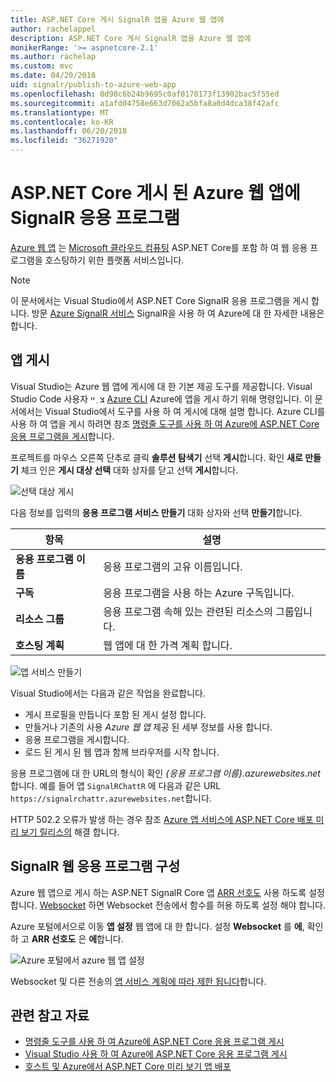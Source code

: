 ```yaml
---
title: ASP.NET Core 게시 SignalR 앱을 Azure 웹 앱에
author: rachelappel
description: ASP.NET Core 게시 SignalR 앱을 Azure 웹 앱에
monikerRange: '>= aspnetcore-2.1'
ms.author: rachelap
ms.custom: mvc
ms.date: 04/20/2018
uid: signalr/publish-to-azure-web-app
ms.openlocfilehash: 0d98c6b24b9695c0af0170173f13902bac5f55ed
ms.sourcegitcommit: a1afd04758e663d7062a5bfa8a0d4dca38f42afc
ms.translationtype: MT
ms.contentlocale: ko-KR
ms.lasthandoff: 06/20/2018
ms.locfileid: "36271920"
---
```

# <a name="publish-an-aspnet-core-signalr-app-to-an-azure-web-app"></a>ASP.NET Core 게시 된 Azure 웹 앱에 SignalR 응용 프로그램

[Azure 웹 앱](/azure/app-service/app-service-web-overview) 는 [Microsoft 클라우드 컴퓨팅](https://azure.microsoft.com/) ASP.NET Core를 포함 하 여 웹 응용 프로그램을 호스팅하기 위한 플랫폼 서비스입니다.

> [!NOTE]
> 이 문서에서는 Visual Studio에서 ASP.NET Core SignalR 응용 프로그램을 게시 합니다. 방문 [Azure SignalR 서비스](https://azure.microsoft.com/en-gb/services/signalr-service?) SignalR을 사용 하 여 Azure에 대 한 자세한 내용은 합니다.

## <a name="publish-the-app"></a>앱 게시

Visual Studio는 Azure 웹 앱에 게시에 대 한 기본 제공 도구를 제공합니다. Visual Studio Code 사용자 צ ְ ײ [Azure CLI](/cli/azure) Azure에 앱을 게시 하기 위해 명령입니다. 이 문서에서는 Visual Studio에서 도구를 사용 하 여 게시에 대해 설명 합니다. Azure CLI를 사용 하 여 앱을 게시 하려면 참조 [명령줄 도구를 사용 하 여 Azure에 ASP.NET Core 응용 프로그램을 게시](xref:tutorials/publish-to-azure-webapp-using-cli)합니다.

프로젝트를 마우스 오른쪽 단추로 클릭 **솔루션 탐색기** 선택 **게시**합니다. 확인 **새로 만들기** 체크 인은 **게시 대상 선택** 대화 상자를 닫고 선택 **게시**합니다.

![선택 대상 게시](publish-to-azure-web-app/_static/pick-publish-target-dialog.png)

다음 정보를 입력의 **응용 프로그램 서비스 만들기** 대화 상자와 선택 **만들기**합니다.

| 항목 | 설명 |
| ---- | ----------- |
| **응용 프로그램 이름** | 응용 프로그램의 고유 이름입니다. |
| **구독** | 응용 프로그램을 사용 하는 Azure 구독입니다. |
| **리소스 그룹** | 응용 프로그램 속해 있는 관련된 리소스의 그룹입니다.  |
| **호스팅 계획** | 웹 앱에 대 한 가격 계획 합니다. |

![앱 서비스 만들기](publish-to-azure-web-app/_static/create-app-service-dialog.png)

Visual Studio에서는 다음과 같은 작업을 완료합니다.

* 게시 프로필을 만듭니다 포함 된 게시 설정 합니다.
* 만들거나 기존의 사용 *Azure 웹 앱* 제공 된 세부 정보를 사용 합니다.
* 응용 프로그램을 게시합니다.
* 로드 된 게시 된 웹 앱과 함께 브라우저를 시작 합니다.

응용 프로그램에 대 한 URL의 형식이 확인 *{응용 프로그램 이름}.azurewebsites.net*합니다. 예를 들어 앱 `SignalRChattR` 에 다음과 같은 URL `https://signalrchattr.azurewebsites.net`합니다.

HTTP 502.2 오류가 발생 하는 경우 참조 [Azure 앱 서비스에 ASP.NET Core 배포 미리 보기 릴리스의](xref:host-and-deploy/azure-apps/index) 해결 합니다.

## <a name="configure-signalr-web-app"></a>SignalR 웹 응용 프로그램 구성

Azure 웹 앱으로 게시 하는 ASP.NET SignalR Core 앱 [ARR 선호도](https://en.wikipedia.org/wiki/Application_Request_Routing) 사용 하도록 설정 합니다. [Websocket](xref:fundamentals/websockets) 하면 Websocket 전송에서 함수를 허용 하도록 설정 해야 합니다.

Azure 포털에서으로 이동 **앱 설정** 웹 앱에 대 한 합니다. 설정 **Websocket** 를 **에**, 확인 하 고 **ARR 선호도** 은 **에**합니다.

![Azure 포털에서 azure 웹 앱 설정](publish-to-azure-web-app/_static/azure-web-app-settings.png)

 Websocket 및 다른 전송의 [앱 서비스 계획에 따라 제한 됩니다](/azure/azure-subscription-service-limits#app-service-limits)합니다.

## <a name="related-resources"></a>관련 참고 자료

* [명령줄 도구를 사용 하 여 Azure에 ASP.NET Core 응용 프로그램 게시](xref:tutorials/publish-to-azure-webapp-using-cli?tabs=windows)
* [Visual Studio 사용 하 여 Azure에 ASP.NET Core 응용 프로그램 게시](xref:tutorials/publish-to-azure-webapp-using-vs)
* [호스트 및 Azure에서 ASP.NET Core 미리 보기 앱 배포](xref:host-and-deploy/azure-apps/index#deploy-aspnet-core-preview-release-to-azure-app-service)
